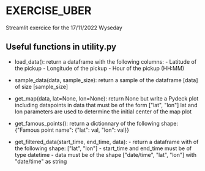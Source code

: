 # EXERCISE_UBER
Streamlit exercice for the 17/11/2022 Wyseday


## Useful functions in utility.py

- load_data(): return a dataframe with the following columns: - Latitude of the pickup
                                                              - Longitude of the pickup
                                                              - Hour of the pickup (HH:MM)
                                                              
- sample_data(data, sample_size): return a sample of the dataframe [data] of size [sample_size]

- get_map(data, lat=None, lon=None): return None but write a Pydeck plot including datapoints in data that must be of the form ["lat", "lon"]
                                     lat and lon parameters are used to determine the initial center of the map plot
                                     
- get_famous_points(): return a dictionnary of the following shape: {"Famous point name": {"lat": val, "lon": val}}

- get_filtered_data(start_time, end_time, data): - return a dataframe with of the following shape: ["lat", "lon"]
                                                 - start_time and end_time must be of type datetime
                                                 - data must be of the shape ["date/time", "lat", "lon"] with "date/time" as string
                                           
